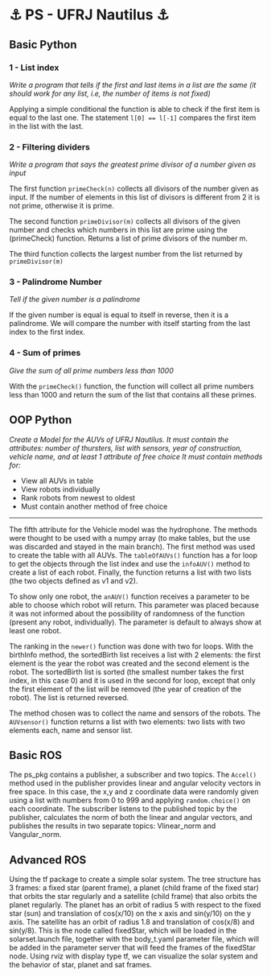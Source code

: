 # :anchor: PS - UFRJ Nautilus :anchor:

## Basic Python
### 1 - List index
*Write a program that tells if the first and last items in a list are the same (it should work for any list, i.e, the number of items is not fixed)*

Applying a simple conditional the function is able to check if the first item is equal to the last one. The statement `l[0] == l[-1]` compares the first item in the list with the last. 

### 2 - Filtering dividers
*Write a program that says the greatest prime divisor of a number given as input*

The first function `primeCheck(n)` collects all divisors of the number given as input. If the number of elements in this list of divisors is different from 2 it is not prime, otherwise it is prime.

The second function `primeDivisor(m)` collects all divisors of the given number and checks which numbers in this list are prime using the (primeCheck) function. Returns a list of prime divisors of the number m.

The third function collects the largest number from the list returned by `primeDivisor(m)`

### 3 - Palindrome Number
*Tell if the given number is a palindrome*

If the given number is equal is equal to itself in reverse, then it is a palindrome. We will compare the number with itself starting from the last index to the first index.

### 4 - Sum of primes
*Give the sum of all prime numbers less than 1000*

With the `primeCheck()` function, the function will collect all prime numbers less than 1000 and return the sum of the list that contains all these primes.

## OOP Python
*Create a Model for the AUVs of UFRJ Nautilus. It must contain the attributes: number of thursters, list with sensors, year of construction, vehicle name, and at least 1 attribute of free choice It must contain methods for:*
- View all AUVs in table
- View robots individually
- Rank robots from newest to oldest
- Must contain another method of free choice
---
The fifth attribute for the Vehicle model was the hydrophone. The methods were thought to be used with a numpy array (to make tables, but the use was discarded and stayed in the main branch). The first method was used to create the table with all AUVs. The `tableOfAUVs()` function has a for loop to get the objects through the list index and use the `infoAUV()` method to create a list of each robot. Finally, the function returns a list with two lists (the two objects defined as v1 and v2).

To show only one robot, the `anAUV()` function receives a parameter to be able to choose which robot will return. This parameter was placed because it was not informed about the possibility of randomness of the function (present any robot, individually). The parameter is default to always show at least one robot.

The ranking in the `newer()` function was done with two for loops. With the birthInfo method, the sortedBirth list receives a list with 2 elements: the first element is the year the robot was created and the second element is the robot. The sortedBirth list is sorted (the smallest number takes the first index, in this case 0) and it is used in the second for loop, except that only the first element of the list will be removed (the year of creation of the robot). The list is returned reversed.

The method chosen was to collect the name and sensors of the robots. The `AUVsensor()` function returns a list with two elements: two lists with two elements each, name and sensor list.

## Basic ROS

The ps_pkg contains a publisher, a subscriber and two topics. The `Accel()` method used in the publisher provides linear and angular velocity vectors in free space. In this case, the x,y and z coordinate data were randomly given using a list with numbers from 0 to 999 and applying `random.choice()` on each coordinate. The subscriber listens to the published topic by the publisher, calculates the norm of both the linear and angular vectors, and publishes the results in two separate topics: Vlinear_norm and Vangular_norm.

## Advanced ROS 

Using the tf package to create a simple solar system. The tree structure has 3 frames: a fixed star (parent frame), a planet (child frame of the fixed star) that orbits the star regularly and a satellite (child frame) that also orbits the planet regularly. The planet has an orbit of radius 5 with respect to the fixed star (sun) and translation of cos(x/10) on the x axis and sin(y/10) on the y axis. The satellite has an orbit of radius 1.8 and translation of cos(x/8) and sin(y/8). This is the node called fixedStar, which will be loaded in the solarset.launch file, together with the body_t.yaml parameter file, which will be added in the parameter server that will feed the frames of the fixedStar node. Using rviz with display type tf, we can visualize the solar system and the behavior of star, planet and sat frames.
